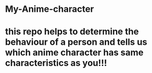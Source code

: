 # My-Anime-character
# this repo helps to determine the behaviour of a person and tells us which anime character has same characteristics as you!!!
